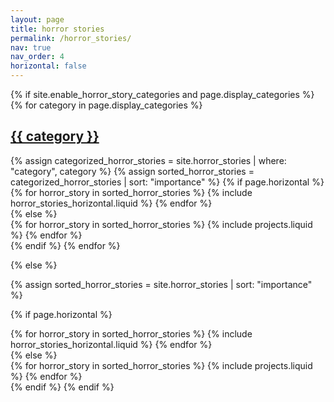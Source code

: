 ```yaml
---
layout: page
title: horror stories
permalink: /horror_stories/
nav: true
nav_order: 4
horizontal: false
---
```


<!-- pages/horror_stories.md -->
<div class="horror_stories">
{% if site.enable_horror_story_categories and page.display_categories %}
  <!-- Display categorized horror_stories -->
  {% for category in page.display_categories %}
  <a id="{{ category }}" href=".#{{ category }}">
    <h2 class="category">{{ category }}</h2>
  </a>
  {% assign categorized_horror_stories = site.horror_stories | where: "category", category %}
  {% assign sorted_horror_stories = categorized_horror_stories | sort: "importance" %}
  <!-- Generate cards for each horror_story -->
  {% if page.horizontal %}
  <div class="container">
    <div class="row row-cols-1 row-cols-md-2">
    {% for horror_story in sorted_horror_stories %}
      {% include horror_stories_horizontal.liquid %}
    {% endfor %}
    </div>
  </div>
  {% else %}
  <div class="row row-cols-1 row-cols-md-3">
    {% for horror_story in sorted_horror_stories %}
      {% include projects.liquid %}
    {% endfor %}
  </div>
  {% endif %}
  {% endfor %}

{% else %}

<!-- Display horror_stories without categories -->

{% assign sorted_horror_stories = site.horror_stories | sort: "importance" %}

  <!-- Generate cards for each horror_story -->

{% if page.horizontal %}

  <div class="container">
    <div class="row row-cols-1 row-cols-md-2">
    {% for horror_story in sorted_horror_stories %}
      {% include horror_stories_horizontal.liquid %}
    {% endfor %}
    </div>
  </div>
  {% else %}
  <div class="row row-cols-1 row-cols-md-3">
    {% for horror_story in sorted_horror_stories %}
      {% include projects.liquid %}
    {% endfor %}
  </div>
  {% endif %}
{% endif %}
</div>
